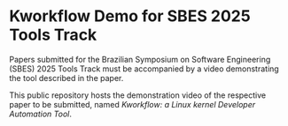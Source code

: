 # Kworkflow Demo for SBES 2025 Tools Track

Papers submitted for the Brazilian Symposium on Software Engineering (SBES)
2025 Tools Track must be accompanied by a video demonstrating the tool
described in the paper.

This public repository hosts the demonstration video of the respective paper to
be submitted, named *Kworkflow: a Linux kernel Developer Automation Tool*.

